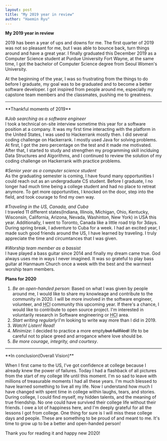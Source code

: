 ```yaml
---
layout: post
title: "My 2019 year in review"
author: "Haemin Ryu"
---
```


**My 2019 year in review** 

2019 has been a year of ups and downs for me. The first quarter of 2019 was not so pleasant for me, but I was able to bounce back, turn things around and have a great year. I finally graduated this December 2019 as a Computer Science student at Purdue University Fort Wayne, at the same time, I got the bachelor of Computer Science degree from Seoul Women's University. 

At the beginning of the year, I was so frustrating from the things to do before I graduate, my goal was to be graduated and to become a better software developer. I got inspired from people around me, especially my capstone team members and the classmates, pushing me to greatness.

<hr>
**Thankful moments of 2019**

#_Job searching as a software engineer_
<br>
I took a technical on-site interview sometime this year for a software position at a company. It was my first time interacting with the platform in the United States, I was used to Hackerrank mostly then. I did several coding challenge on Hackerrank. I mostly used Java for solving problems. At first, I got the zero percentage on the test and it made me motivated. After that, I started to study and strengthen my programming skill inclduing Data Structures and Algorithms, and I continued to review the solution of my coding challenge on Hackerrank with practice problems. 
<br>

#_Senior year as a computer science student_
<br>
As the graduating semester is coming, I have found many opportunities I could reach out as an undergraduate CS student. Before I graduate, I no longer had much time being a college student and had no place to retreat anymore. To get more opportunities, I knocked on the door, step into the field, and took courage to find my own way. 
<br>

#_Traveling in the US, Canada, and Cuba_
<br>
I traveled 11 different states(Indiana, Illinois, Michigan, Ohio, Kentucky, Wisconsin, California, Arizona, Nevada, Washinton, New York) in USA this year. Additionally, I went to Toronto, Canada like a little road trip for 3days. During spring break, I adventure to Cuba for a week. I had an excited year, I made such good friends around the US, I have learned  by traveling. I truly appreciate the time and circumtances that I was given. 
<br>

#_Worship team member as a bassist_
<br>
I have played a bass guitar since 2014 and finally my dream came true. God always uses me in ways I never imagined. It was so grateful to play bass guitar at Hanmaum Church once a week with the best and the warmest worship team members. 

**Plans for 2020**

1. _Be an open-handed person_: Based on what I was given by people around me, I would like to share my knowleage and contribute to the community in 2020. I will be more involved in the software engineer, volunteer, and <abbr title="Human-Computer Interaction">HCI</abbr> community this upcoming year. If there's a chance, I would like to contribute to open source project. I'm interested in voluntarily research in Software engineering or <abbr title="Human-Computer Interaction">HCI</abbr> area. 
2. _Start writing regularly_:I'm looking to write way more than I did in 2019.
3. _Watch! Listen! Read!_
4. _Minimize_: I decided to practice a more empty~~but fullfiled!~~ life to be careful not to place greed and arrogance where love should be.
5. _Be more courage,  integrity, and courtesy_. 

<hr>
**In conclusion(Overall Vision)**

When I first came to the US, I’ve got confidence at college because I already knew the power of failures.
Today I had a flashback of all pictures from the start of my college life until this moment. I'm so sad to leave with millions of treasurable moments I had all these years. I'm much blessed to have learned something to live all my life.
Now I understand how much I have changed with spent time in college within laughs, tears, and stories. During college, I could find myself, my hidden talents, and the meaning of true friendship. No one could have survived their college life without their friends. I owe a lot of happiness here, and I'm deeply grateful for all the lessons I got from college.
One thing for sure is I will miss these college days and people. These are something to be proud of and meant to me. It's time to grow up to be a better and open-handed person!

Thank you for reading it and happy new 2020! 

